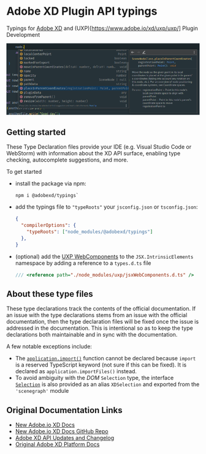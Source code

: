 # Adobe XD Plugin API typings
Typings for [Adobe XD](https://www.adobe.io/xd/uxp/develop/reference/xd-index/) and (UXP)[https://www.adobe.io/xd/uxp/uxp/] Plugin Development 

![typings-supported autocompletion features in JetBrains WebStorm](image.png)

## Getting started
These Type Declaration files provide your IDE (e.g. Visual Studio Code or WebStorm) with information about the XD API surface, enabling type checking, autocomplete suggestions, and more. 

To get started
- install the package via npm: 
  ```
  npm i @adobexd/typings`
  ```
- add the typings file to `"typeRoots"` your `jsconfig.json` or `tsconfig.json`:
  ```json
  {
    "compilerOptions": {
      "typeRoots": ["node_modules/@adobexd/typings"]
    },
  }
  ```
- (optional) add the [UXP WebComponents](https://www.adobe.io/xd/uxp/uxp/reference-spectrum/) to the `JSX.IntrinsicElements` namespace by adding a reference to a `types.d.ts` file
  ```ts
  /// <reference path="./node_modules/uxp/jsxWebComponents.d.ts" />
  ```
  

## About these type files
These type declarations track the contents of the official documentation. If an issue with the type declarations stems from an issue with the official documentation, then the type declaration files will be fixed once the issue is addressed in the documentation. This is intentional so as to keep the type declarations both maintainable and in sync with the documentation.

A few notable exceptions include:
- The [`application.import()`](https://www.adobe.io/xd/uxp/develop/reference/application/#import) function cannot be declared because `import` is a reserved TypeScript keyword (not sure if this can be fixed). It is declared as `application.importFiles()` instead.
- To avoid ambiguity with the *DOM* `Selection` type, the interface [`Selection`](https://www.adobe.io/xd/uxp/develop/reference/selection/) is also provided as an alias `XDSelection` and exported from the `'scenegraph'` module

## Original Documentation Links
- [New Adobe.io XD Docs](https://www.adobe.io/xd/uxp/develop/reference/xd-index/)
- [New Adobe.io XD Docs GitHub Repo](https://github.com/AdobeDocs/uxp-xd/tree/main/src/pages/develop/reference)
- [Adobe XD API Updates and Changelog](https://www.adobe.io/xd/uxp/develop/changelog/)
- [Original Adobe XD Platform Docs](https://adobexdplatform.com/plugin-docs/reference/xd-index.html)
